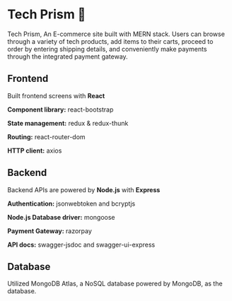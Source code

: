 # Tech Prism 🛒

Tech Prism, An E-commerce site built with MERN stack. Users can browse through a variety of tech products, add items to their carts, proceed to order by entering shipping details, and conveniently make payments through the integrated payment gateway.

## Frontend

Built frontend screens with **React**

**Component library:** react-bootstrap

**State management:** redux & redux-thunk

**Routing:** react-router-dom

**HTTP client:** axios

## Backend

Backend APIs are powered by **Node.js** with **Express**

**Authentication:** jsonwebtoken and bcryptjs

**Node.js Database driver:** mongoose

**Payment Gateway:** razorpay

**API docs:** swagger-jsdoc and swagger-ui-express

## Database

Utilized MongoDB Atlas, a NoSQL database powered by MongoDB, as the database.
